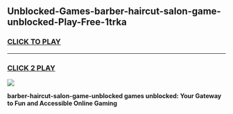 
## Unblocked-Games-barber-haircut-salon-game-unblocked-Play-Free-1trka
<h3>
<a href="https://premium76.site?title=barber-haircut-salon-game-unblocked&ref=23A">CLICK TO PLAY</a></h3>
<hr>

<h3>
<a href="https://premium76.site?title=barber-haircut-salon-game-unblocked&ref=23A">CLICK 2 PLAY</a>
  
</h3>

<a href="https://premium76.site?title=barber-haircut-salon-game-unblocked&ref=23A"><img src="https://clearcache.store/games.png"></a>


**barber-haircut-salon-game-unblocked games unblocked: Your Gateway to Fun and Accessible Online Gaming**
